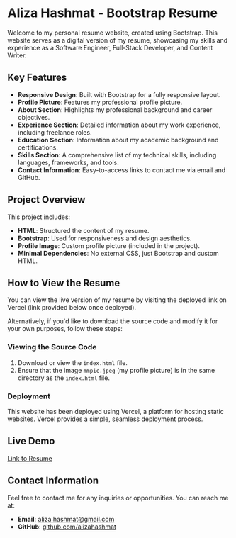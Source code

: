 # Aliza Hashmat - Bootstrap Resume

Welcome to my personal resume website, created using Bootstrap. This website serves as a digital version of my resume, showcasing my skills and experience as a Software Engineer, Full-Stack Developer, and Content Writer.

## Key Features
- **Responsive Design**: Built with Bootstrap for a fully responsive layout.
- **Profile Picture**: Features my professional profile picture.
- **About Section**: Highlights my professional background and career objectives.
- **Experience Section**: Detailed information about my work experience, including freelance roles.
- **Education Section**: Information about my academic background and certifications.
- **Skills Section**: A comprehensive list of my technical skills, including languages, frameworks, and tools.
- **Contact Information**: Easy-to-access links to contact me via email and GitHub.

## Project Overview

This project includes:
- **HTML**: Structured the content of my resume.
- **Bootstrap**: Used for responsiveness and design aesthetics.
- **Profile Image**: Custom profile picture (included in the project).
- **Minimal Dependencies**: No external CSS, just Bootstrap and custom HTML.

## How to View the Resume

You can view the live version of my resume by visiting the deployed link on Vercel (link provided below once deployed).

Alternatively, if you'd like to download the source code and modify it for your own purposes, follow these steps:

### Viewing the Source Code
1. Download or view the `index.html` file.
2. Ensure that the image `mmpic.jpeg` (my profile picture) is in the same directory as the `index.html` file.

### Deployment
This website has been deployed using Vercel, a platform for hosting static websites. Vercel provides a simple, seamless deployment process.

## Live Demo
[Link to Resume](https://vercel-link-here.com)

## Contact Information
Feel free to contact me for any inquiries or opportunities. You can reach me at:

- **Email**: aliza.hashmat@gmail.com  
- **GitHub**: [github.com/alizahashmat](https://github.com/alizahashmat)
